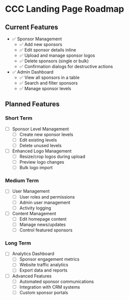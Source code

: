 # CCC Landing Page Roadmap

## Current Features
- ✅ Sponsor Management
  - ✅ Add new sponsors
  - ✅ Edit sponsor details inline
  - ✅ Upload and manage sponsor logos
  - ✅ Delete sponsors (single or bulk)
  - ✅ Confirmation dialogs for destructive actions
- ✅ Admin Dashboard
  - ✅ View all sponsors in a table
  - ✅ Search and filter sponsors
  - ✅ Manage sponsor levels

## Planned Features

### Short Term
- [ ] Sponsor Level Management
  - [ ] Create new sponsor levels
  - [ ] Edit existing levels
  - [ ] Delete unused levels
- [ ] Enhanced Logo Management
  - [ ] Resize/crop logos during upload
  - [ ] Preview logo changes
  - [ ] Bulk logo import

### Medium Term
- [ ] User Management
  - [ ] User roles and permissions
  - [ ] Admin user management
  - [ ] Activity logging
- [ ] Content Management
  - [ ] Edit homepage content
  - [ ] Manage news/updates
  - [ ] Control featured sponsors

### Long Term
- [ ] Analytics Dashboard
  - [ ] Sponsor engagement metrics
  - [ ] Website traffic analytics
  - [ ] Export data and reports
- [ ] Advanced Features
  - [ ] Automated sponsor communications
  - [ ] Integration with CRM systems
  - [ ] Custom sponsor portals
